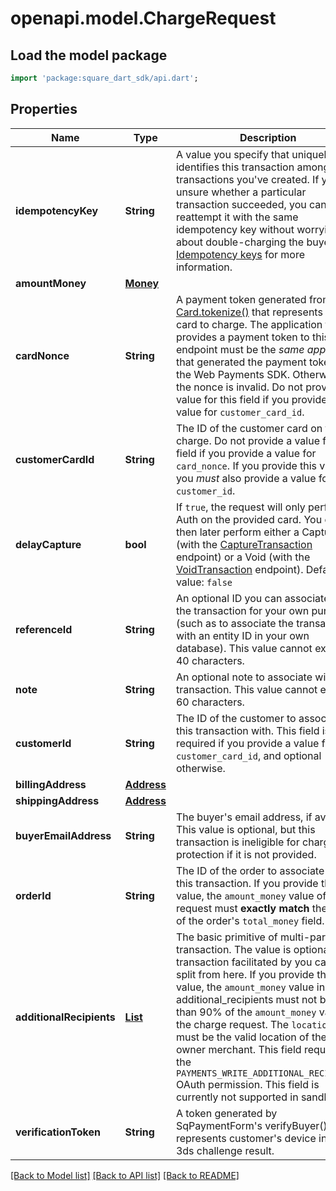 # openapi.model.ChargeRequest

## Load the model package
```dart
import 'package:square_dart_sdk/api.dart';
```

## Properties
Name | Type | Description | Notes
------------ | ------------- | ------------- | -------------
**idempotencyKey** | **String** | A value you specify that uniquely identifies this transaction among transactions you've created.  If you're unsure whether a particular transaction succeeded, you can reattempt it with the same idempotency key without worrying about double-charging the buyer.  See [Idempotency keys](https://developer.squareup.com/docs/working-with-apis/idempotency) for more information. | 
**amountMoney** | [**Money**](Money.md) |  | 
**cardNonce** | **String** | A payment token generated from the [Card.tokenize()](https://developer.squareup.com/reference/sdks/web/payments/objects/Card#Card.tokenize) that represents the card to charge.  The application that provides a payment token to this endpoint must be the _same application_ that generated the payment token with the Web Payments SDK. Otherwise, the nonce is invalid.  Do not provide a value for this field if you provide a value for `customer_card_id`. | [optional] 
**customerCardId** | **String** | The ID of the customer card on file to charge. Do not provide a value for this field if you provide a value for `card_nonce`.  If you provide this value, you _must_ also provide a value for `customer_id`. | [optional] 
**delayCapture** | **bool** | If `true`, the request will only perform an Auth on the provided card. You can then later perform either a Capture (with the [CaptureTransaction](https://developer.squareup.com/reference/square_2023-12-13/transactions-api/capture-transaction) endpoint) or a Void (with the [VoidTransaction](https://developer.squareup.com/reference/square_2023-12-13/transactions-api/void-transaction) endpoint).  Default value: `false` | [optional] 
**referenceId** | **String** | An optional ID you can associate with the transaction for your own purposes (such as to associate the transaction with an entity ID in your own database).  This value cannot exceed 40 characters. | [optional] 
**note** | **String** | An optional note to associate with the transaction.  This value cannot exceed 60 characters. | [optional] 
**customerId** | **String** | The ID of the customer to associate this transaction with. This field is required if you provide a value for `customer_card_id`, and optional otherwise. | [optional] 
**billingAddress** | [**Address**](Address.md) |  | [optional] 
**shippingAddress** | [**Address**](Address.md) |  | [optional] 
**buyerEmailAddress** | **String** | The buyer's email address, if available. This value is optional, but this transaction is ineligible for chargeback protection if it is not provided. | [optional] 
**orderId** | **String** | The ID of the order to associate with this transaction.  If you provide this value, the `amount_money` value of your request must __exactly match__ the value of the order's `total_money` field. | [optional] 
**additionalRecipients** | [**List<AdditionalRecipient>**](AdditionalRecipient.md) | The basic primitive of multi-party transaction. The value is optional. The transaction facilitated by you can be split from here.  If you provide this value, the `amount_money` value in your additional_recipients must not be more than 90% of the `amount_money` value in the charge request. The `location_id` must be the valid location of the app owner merchant.  This field requires the `PAYMENTS_WRITE_ADDITIONAL_RECIPIENTS` OAuth permission.  This field is currently not supported in sandbox. | [optional] [default to const []]
**verificationToken** | **String** | A token generated by SqPaymentForm's verifyBuyer() that represents customer's device info and 3ds challenge result. | [optional] 

[[Back to Model list]](../README.md#documentation-for-models) [[Back to API list]](../README.md#documentation-for-api-endpoints) [[Back to README]](../README.md)



